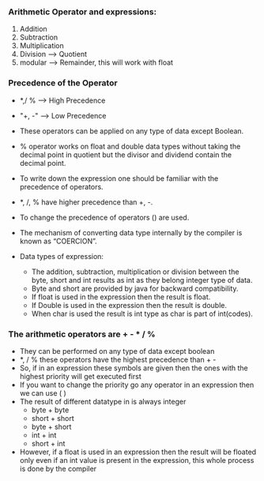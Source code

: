 ### Arithmetic Operator and expressions:

1. Addition
2. Subtraction
3. Multiplication
4. Division --> Quotient
5. modular --> Remainder, this will work with float 

### Precedence of the Operator

* *,/ % --> High Precedence 
* "+, -" --> Low Precedence

* These	operators	can	be	applied	on	any	type	of	data	except	Boolean.

* %	operator	works	on	float	and	double	data	types	without	taking	the decimal	point	in	quotient	but	the	divisor	and	dividend	contain	the decimal	point.

* To	write	down	the	expression	one	should	be	familiar	with	the
precedence	of	operators.

* *,	/,	%	have	higher	precedence	than	+,	-.

* To	change	the	precedence	of	operators	()	are	used.

* The	mechanism	of	converting	data	type	internally	by	the	compiler	is
known	as	“COERCION”.

* Data	types	of	expression:
  - The	addition,	subtraction,	multiplication	or	division between	the	byte,	short	and	int	results	as	int	as	they belong integer	type	of	data.
  - Byte	and	short	are	provided	by	java	for	backward compatibility.
  - If	float	is	used	in	the	expression	then	the	result	is	float.
  - If	Double	is	used	in	the	expression	then	the	result	is	double.
  - When	char	is	used	the	result	is	int	type	as	char	is	part	of int(codes).

### The arithmetic operators are + - * / %
- They can be performed on any type of data except boolean
-  *, / % these operators have the highest precedence than + -
- So, if in an expression these symbols are given then the ones
  with the highest priority will get executed first
- If you want to change the priority go any operator in an
  expression then we can use ( )
- The result of different datatype in is always integer
  - byte + byte
  - short + short
  - byte + short
  - int + int
  - short + int
- However, if a float is used in an expression then the result will be
  floated only even if an int value is present in the expression, this
  whole process is done by the compiler